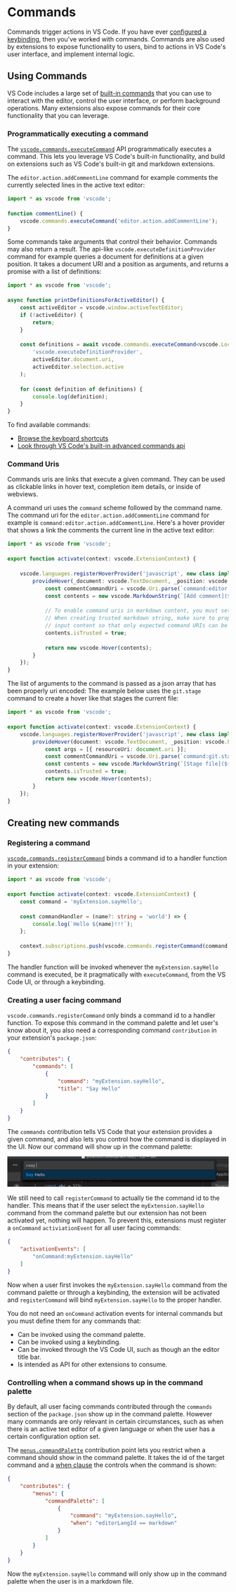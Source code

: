 ---
---

# Commands

Commands trigger actions in VS Code. If you have ever [configured a keybinding](/docs/getstarted/keybindings), then you've worked with commands. Commands are also used by extensions to expose functionality to users, bind to actions in VS Code's user interface, and implement internal logic.

## Using Commands
VS Code includes a large set of [built-in commands](/api/references/commands) that you can use to interact with the editor, control the user interface, or perform background operations. Many extensions also expose commands for their core functionality that you can leverage.

### Programmatically executing a command
The [`vscode.commands.executeCommand`](/api/references/vscode-api#commands.executeCommand) API programmatically executes a command. This lets you leverage VS Code's built-in functionality, and build on extensions such as VS Code's built-in git and markdown extensions.

The `editor.action.addCommentLine` command for example comments the currently selected lines in the active text editor:

```ts
import * as vscode from 'vscode';

function commentLine() {
    vscode.commands.executeCommand('editor.action.addCommentLine');
}
```

Some commands take arguments that control their behavior. Commands may also return a result. The api-like `vscode.executeDefinitionProvider` command for example queries a document for definitions at a given position. It takes a document URI and a position as arguments, and returns a promise with a list of definitions:

```ts
import * as vscode from 'vscode';

async function printDefinitionsForActiveEditor() {
    const activeEditor = vscode.window.activeTextEditor;
    if (!activeEditor) {
        return;
    }

    const definitions = await vscode.commands.executeCommand<vscode.Location[]>(
        'vscode.executeDefinitionProvider',
        activeEditor.document.uri,
        activeEditor.selection.active
    );

    for (const definition of definitions) {
        console.log(definition);
    }
}
```

To find available commands:

- [Browse the keyboard shortcuts](https://code.visualstudio.com/docs/getstarted/keybindings)
- [Look through VS Code's built-in advanced commands api](/api/references/commands)

### Command Uris

Commands uris are links that execute a given command. They can be used as clickable links in hover text, completion item details, or inside of webviews.

A command uri uses the `command` scheme followed by the command name. The command uri for the `editor.action.addCommentLine` command for example is `command:editor.action.addCommentLine`. Here's a hover provider that shows a link the comments the current line in the active text editor:

```ts
import * as vscode from 'vscode';

export function activate(context: vscode.ExtensionContext) {

    vscode.languages.registerHoverProvider('javascript', new class implements vscode.HoverProvider {
        provideHover(_document: vscode.TextDocument, _position: vscode.Position, _token: vscode.CancellationToken): vscode.ProviderResult<vscode.Hover> {
            const commentCommandUri = vscode.Uri.parse(`command:editor.action.addCommentLine`);
            const contents = new vscode.MarkdownString(`[Add comment](${commentCommandUri})`)

            // To enable command uris in markdown content, you must set the `isTrusted` flag.
            // When creating trusted markdown string, make sure to properly sanitize all the
            // input content so that only expected command URIs can be executed
            contents.isTrusted = true;

            return new vscode.Hover(contents);
        }
    });
}
```

The list of arguments to the command is passed as a json array that has been properly uri encoded: The example below uses the `git.stage` command to create a hover like that stages the current file:

```ts
import * as vscode from 'vscode';

export function activate(context: vscode.ExtensionContext) {
    vscode.languages.registerHoverProvider('javascript', new class implements vscode.HoverProvider {
        provideHover(document: vscode.TextDocument, _position: vscode.Position, _token: vscode.CancellationToken): vscode.ProviderResult<vscode.Hover> {
            const args = [{ resourceUri: document.uri }];
            const commentCommandUri = vscode.Uri.parse(`command:git.stage?${encodeURIComponent(JSON.stringify(args))}`);
            const contents = new vscode.MarkdownString(`[Stage file](${commentCommandUri})`)
            contents.isTrusted = true;
            return new vscode.Hover(contents);
        }
    });
}
```

## Creating new commands

### Registering a command

[`vscode.commands.registerCommand`](/api/references/vscode-api#commands.registerCommand) binds a command id to a handler function in your extension:

```ts
import * as vscode from 'vscode';

export function activate(context: vscode.ExtensionContext) {
    const command = 'myExtension.sayHello';

    const commandHandler = (name?: string = 'world') => {
        console.log(`Hello ${name}!!!`);
    };

    context.subscriptions.push(vscode.commands.registerCommand(command, commandHandler));
}
```

The handler function will be invoked whenever the `myExtension.sayHello` command is executed, be it pragmatically with `executeCommand`, from the VS Code UI, or through a keybinding.

### Creating a user facing command

`vscode.commands.registerCommand` only binds a command id to a handler function. To expose this command in the command palette and let user's know about it, you also need a corresponding command `contribution` in your extension's `package.json`:

```json
{
    "contributes": {
        "commands": [
            {
                "command": "myExtension.sayHello",
                "title": "Say Hello"
            }
        ]
    }
}
```

The `commands` contribution tells VS Code that your extension provides a given command, and also lets you control how the command is displayed in the UI. Now our command will show up in the command palette:

![The contributed command in the command palette](images/commands/palette.png)

We still need to call `registerCommand` to actually tie the command id to the handler. This means that if the user select the `myExtension.sayHello` command from the command palette but our extension has not been activated yet, nothing will happen. To prevent this, extensions must register a `onCommand` `activiationEvent` for all user facing commands:

```json
{
    "activationEvents": [
        "onCommand:myExtension.sayHello"
    ]
}
```

Now when a user first invokes the `myExtension.sayHello` command from the command palette or through a keybinding, the extension will be activated and `registerCommand` will bind `myExtension.sayHello` to the proper handler.

You do not need an `onCommand` activation events for internal commands but you must define them for any commands that:

- Can be invoked using the command palette.
- Can be invoked using a keybinding.
- Can be invoked through the VS Code UI, such as though an the editor title bar.
- Is intended as API for other extensions to consume.

### Controlling when a command shows up in the command palette

By default, all user facing commands contributed through the `commands` section of the `package.json` show up in the command palette. However many commands are only relevant in certain circumstances, such as when there is an active text editor of a given language or when the user has a certain configuration option set.

The [`menus.commandPalette`](/api/references/contribution-points#contributes.menus) contribution point lets you restrict when a command should show in the command palette. It takes the id of the target command and a [when clause](/docs/getstarted/keybindings.md#when-clause-contexts) the controls when the command is shown:

```json
{
    "contributes": {
        "menus": {
            "commandPalette": [
                {
                    "command": "myExtension.sayHello",
                    "when": "editorLangId == markdown"
                }
            ]
        }
    }
}
```

Now the `myExtension.sayHello` command will only show up in the command palette when the user is in a markdown file.

